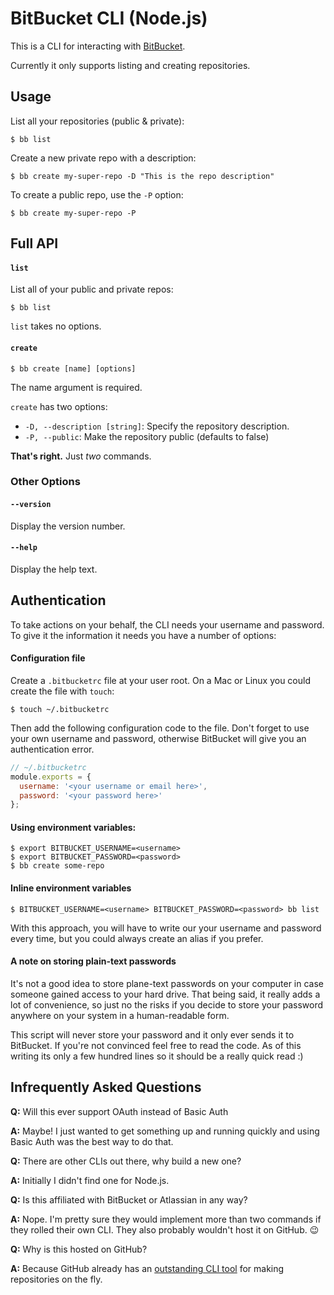 # BitBucket CLI (Node.js)

This is a CLI for interacting with [BitBucket][bb].

[bb]: https://bitbucket.org/

Currently it only supports listing and creating repositories.

## Usage

List all your repositories (public & private):

```
$ bb list
```

Create a new private repo with a description:

```
$ bb create my-super-repo -D "This is the repo description"
```

To create a public repo, use the `-P` option:

```
$ bb create my-super-repo -P
```

## Full API

#### `list`

List all of your public and private repos:

```
$ bb list
```

`list` takes no options.

#### `create`

```
$ bb create [name] [options]
```

The name argument is required.

`create` has two options:

* `-D, --description [string]`: Specify the repository description. 
* `-P, --public`: Make the repository public (defaults to false)

**That's right.** Just _two_ commands.

### Other Options

#### `--version`

Display the version number.

#### `--help`

Display the help text.

## Authentication

To take actions on your behalf, the CLI needs your username and password. To give it the information it needs you have a number of options:

#### Configuration file

Create a `.bitbucketrc` file at your user root. On a Mac or Linux you could create the file with `touch`:

```
$ touch ~/.bitbucketrc
```

Then add the following configuration code to the file. Don't forget to use your own username and password, otherwise BitBucket will give you an authentication error.

```js
// ~/.bitbucketrc
module.exports = {
  username: '<your username or email here>',
  password: '<your password here>'
};
```

#### Using environment variables:

```
$ export BITBUCKET_USERNAME=<username>
$ export BITBUCKET_PASSWORD=<password>
$ bb create some-repo
```

#### Inline environment variables

```
$ BITBUCKET_USERNAME=<username> BITBUCKET_PASSWORD=<password> bb list
```

With this approach, you will have to write our your username and password every time, but you could always create an alias if you prefer.

#### A note on storing plain-text passwords

It's not a good idea to store plane-text passwords on your computer in case someone gained access to your hard drive. That being said, it really adds a lot of convenience, so just no the risks if you decide to store your password anywhere on your system in a human-readable form.

This script will never store your password and it only ever sends it to BitBucket. If you're not convinced feel free to read the code. As of this writing its only a few hundred lines so it should be a really quick read :)

## Infrequently Asked Questions

**Q:** Will this ever support OAuth instead of Basic Auth

**A:** Maybe! I just wanted to get something up and running quickly and using Basic Auth was the best way to do that.


**Q:** There are other CLIs out there, why build a new one?

**A:** Initially I didn't find one for Node.js.


**Q:** Is this affiliated with BitBucket or Atlassian in any way?

**A:** Nope. I'm pretty sure they would implement more than two commands if they rolled their own CLI. They also probably wouldn't host it on GitHub. :wink:


**Q:** Why is this hosted on GitHub?

**A:** Because GitHub already has an [outstanding CLI tool][hub] for making repositories on the fly.

[hub]: https://hub.github.com/
